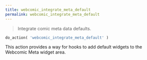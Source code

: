```yaml
---
title: webcomic_integrate_meta_default
permalink: webcomic_integrate_meta_default
---
```


> Integrate comic meta data defaults.

```php
do_action( 'webcomic_integrate_meta_default' )
```

This action provides a way for hooks to add default widgets to the
Webcomic Meta widget area.
